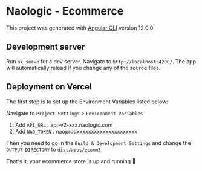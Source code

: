 # Naologic - Ecommerce

This project was generated with [Angular CLI](https://github.com/angular/angular-cli) version 12.0.0.

## Development server

Run `nx serve` for a dev server. Navigate to `http://localhost:4200/`. The app will automatically reload if you change any of the source files.

## Deployment on Vercel

The first step is to set up the Environment Variables listed below:

Navigate to `Project Settings` > `Environment Variables`

 1. Add  `API_URL` : api-v2-xxx.naologic.com
 2. Add `NAO_TOKEN` : naoprodxxxxxxxxxxxxxxxxxxxxx

Then you need to go in the `Build & Development Settings` and change the `OUTPUT DIRECTORY` to `dist/apps/ecomm3`

That's it, your ecommerce store is up and running :rocket:

